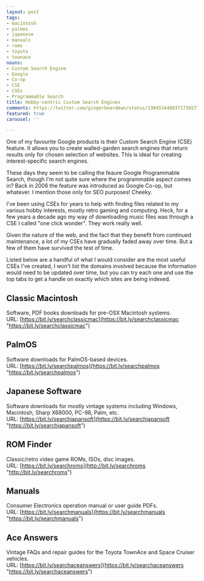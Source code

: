 ```yaml
---
layout: post
tags:
- macintosh
- palmos
- japanese
- manuals
- roms
- toyota
- townace
nouns:
- Custom Search Engine
- Google
- Co-op
- CSE
- CSEs
- Programmable Search
title: Hobby-centric Custom Search Engines
comments: https://twitter.com/gingerbeardman/status/1384534480371736577
featured: true
carousel: ''

---
```

One of my favourite Google products is their Custom Search Engine (CSE) feature. It allows you to create walled-garden search engines that return results only for chosen selection of websites. This is ideal for creating interest-specific search engines.

These days they seem to be calling the feaure Google Programmable Search, though I'm not quite sure where the programmable aspect comes in? Back in 2006 the feature was introduced as Google Co-op, but whatever. I mention those only for SEO purposes! Cheeky.

I've been using CSEs for years to help with finding files related to my various hobby interests, mostly retro gaming and computing. Heck, for a few years a decade ago my way of downloading music files was through a CSE I called "one click wonder". They work really well.

Given the nature of the web, and the fact that they benefit from continued maintenance, a lot of my CSEs have gradually faded away over time. But a few of them have survived the test of time.

Listed below are a handful of what I would consider are the most useful CSEs I've created, I won't list the domains involved because the information would need to be updated over time, but you can try each one and use the top tabs to get a handle on exactly which sites are being indexed.

## Classic Macintosh

Software, PDF books downloads for pre-OSX Macintosh systems.  
URL: [https://bit.ly/searchclassicmac](https://bit.ly/searchclassicmac "https://bit.ly/searchclassicmac")

## PalmOS

Software downloads for PalmOS-based devices.  
URL: [https://bit.ly/searchpalmos](https://bit.ly/searchpalmos "https://bit.ly/searchpalmos")

## Japanese Software

Software downloads for mostly vintage systems including Windows, Macintosh, Sharp X68000, PC-98, Palm, etc.  
URL: [https://bit.ly/searchjapansoft](https://bit.ly/searchjapansoft "https://bit.ly/searchjapansoft")

## ROM Finder

Classic/retro video game ROMs, ISOs, disc images.  
URL: [https://bit.ly/searchroms](http://bit.ly/searchroms "http://bit.ly/searchroms")

## Manuals

Consumer Electronics operation manual or user guide PDFs.  
URL: [https://bit.ly/searchmanuals](https://bit.ly/searchmanuals "https://bit.ly/searchmanuals")

## Ace Answers

Vintage FAQs and repair guides for the Toyota TownAce and Space Cruiser vehicles.  
URL: [https://bit.ly/searchaceanswers](https://bit.ly/searchaceanswers "https://bit.ly/searchaceanswers")